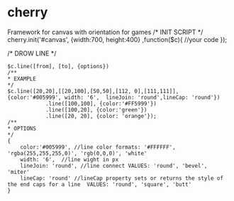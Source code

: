 # cherry
Framework for canvas with orientation for games
/* INIT SCRIPT */
    cherry.init('#canvas', {width:700, height:400} ,function($c){
        //your code
    });

/* DROW LINE */

    $c.line([from], [to], {options})
    /**        
    * EXAMPLE
    */
    $c.line([20,20],[[20,100],[50,50],[112, 0],[111,111]],{color:'#005999', width: '6',  lineJoin: 'round',lineCap: 'round'})
                .line([100,100], {color:'#FF5999'})
                .line([100,20], {color:'green'})
                .line([20, 20], {color: 'orange'});
    /**        
    * OPTIONS
    */
    {   
        color:'#005999', //line color formats: '#FFFFFF', 'rgba(255,255,255,0)', 'rgb(0,0,0)', 'white'
        width: '6',  //line wight in px
        lineJoin: 'round', //line connect VALUES: 'round', 'bevel', 'miter'
        lineCap: 'round' //lineCap property sets or returns the style of the end caps for a line  VALUES: 'round', 'square', 'butt'
    }


